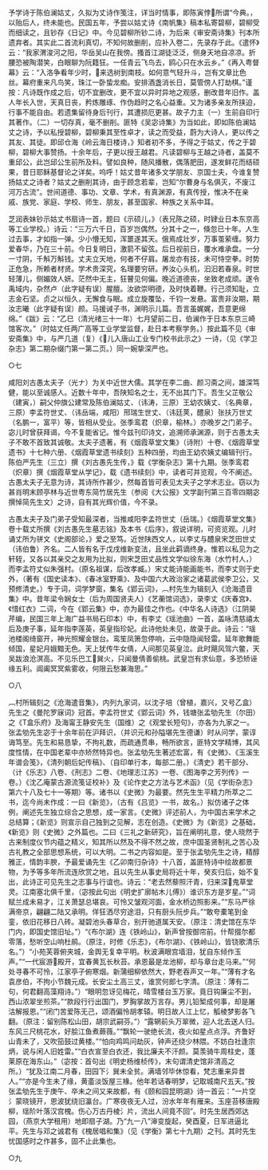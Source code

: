 <!-- { "loadSidebar": true } -->
予学诗于陈伯澜姑丈，久拟为丈诗作笺注，详当时情事，即陈寅悖所谓“今典。，以贻后人，终未能也。民国五年，予尝以姑丈诗《南帆集》稿本私寄碧柳，碧柳受而细读之，且钞存《日记》中。今见碧柳所钞二诗，为后来《审安斋诗集》刊本所遗弃者。其实此二首流利真切，不知何故删削，应补入卷二，先录存于此。《遣怀》云：“我家渭浚河之阳，华岳吴山在我傍。搔首江湖徒泛泛，侧身天地自凉凉。折腰恐被陶潜笑，白眼聊为阮籍狂。一任青云飞鸟去，鸥心只在水云乡。”《再入粤督幕》云：“入洛争看年少时，来选树到南枝。如何意气轻升斗，岂有文章比色丝。幕府重来凡鸟笑，珠江一卧蛰龙痴。安排酒盏消长日，莫管傍人打劫棋。”谨按：凡诗既作成之后，切不宜删改，更不宜以异时异地之观感，删改昔年旧作。盖人年长入世，天真日丧，矜炼雕琢、作伪趋时之名心益重。又为诸多亲友所挟迫，行事不能自由。若遗集留待身后刊行，其遭损厄更甚。故子力主（一）生前自印行其著作。（二）一切存真，毫不删削。匪特《吴宓诗集》为当如此，即如陈伯澜姑丈之诗，予以私授碧柳，碧柳秉其至性卓才，读之而受益，蔚为大诗人，更以传之其友、其徒。即邱仓海《岭云海日楼诗，》知者初不多，予得之于姑丈，传之于碧柳，碧柳大事赞扬。十余年后，子更以授王越君。凡读碧柳与王越之诗者，盖莫不重邱公，此岂邱公生前所及料。譬如良种，随风播散，偶落肥田，遂发鲜花而结硕果，昔日耶稣基督论之详矣。呜呼！姑丈昔年诸多文学朋友、京国士夫，今谁复赞扬姑丈之诗者？姑丈之删削其诗，由于顾念若辈，岂知“尔曹身与名俱灭，不废江河万古流”。世间道德、事功、文章、学术，有真渊源，有真传授，惟决不在亲戚、族党、家庭、学校、师生、朋友，甚至国家、种族之关系中耳。

芝润表妹钞示姑丈书扇诗一首，题曰《示硕儿，》（表兄陈之硕，时肄业日本东京高等工业学校。）诗云：“三万六千日，百岁岂偶然。分其十之一，倏忽已十年。人生过去事，才如指一弹。少小懵无知，浑噩遂其天。俄焉成壮岁，万事茧萦缠。努力爱春华，乃在三十前。今日复明日，激箭不留弦。后日视前日，覆水难承盘。一分一寸阴，千斛万斛钱。丈夫立天地，何者不仔肩。屠龙亦有技，未可恃空拳。时势正危急，所赖者材贤。学术贵深究，名理要穷研。养汝心头机，汩汩若春泉。时世轻薄儿，侧媚效人妍。茫然中无主，狂瞽见何偏。晚近道德丧，坐致老成顽。遂令禹域内，杂然卢（此字疑有误）腥膻。汝欲崇明德，及时快着鞭。行己须知耻，立志金石坚。贞之以恒久，无懈食与眠。成立旋覆坠，千钧一发悬。富贵非汝期，期汝志曦（此字疑有误）颜。马援诫子书，渊明示儿篇。吾言虽娓娓，吾意更绵绵。”《跋》云：“乙巳（清光绪三十一年）七月望前二日，伯澜作于日本东京三崎馆客次。”（时姑丈任两广高等工业学堂监督，赴日本考察学务。）按此篇不见《审安斋集》中，与严几道（复）《儿入唐山工业专门校书此示之》一诗，（见《学卫杂志》第二期杂缀门第一第二页。）同一婉挚深严也。

○七

咸阳刘古愚太夫子（光ナ）为关中近世大儒。其学在李二曲、颜习斋之间，雄深笃健，能以至诚感人。近数十年中，吾陕知名之士，无不出其门下。吾生父芷敬公（建寅，）嗣父仲旗公建常及陈伯澜姑丈、（讳涛，三原）王幼农姨丈、（名典章，三原）李孟符世丈、（讳岳端，咸阳）邢瑞生世丈、（讳廷荚，醴泉）张扶万世丈（名鹏一，富平）等，皆相从受业。张季鸾君（炽章，榆林。）亦晚岁之门弟子。宓儿时曾获拜谒，今不复能省记。惟今兹刊印诗文，追溯师承渊源，则于古愚太夫子不敢不首致其诚敬。太夫子遗著，有《烟霞草堂文集》（诗附）十卷、《烟霞草堂遗书》十七种六册、《烟霞草堂遗书续刻》五种四册，均由王幼农姨丈编辑刊行。陈伯严先生（三立）撰《刘古愚先生传，》载《学衡杂志》第十九期。张季鸾君（炽章）撰《烟霞草堂从学记》，载《遗书续刻》中，读者可并览观，今不阐述。古愚太夫子无意为诗，其诗所作甚少，然每首皆可表见太夫子之学术志业。窃以为甚肖明末顾亭林与近世粤东简竹居先生（参阅《大公报》文学副刊第三百零四期宓撰悼简先生文）之诗，自有其光辉价值，今不录。

古愚太夫子及门弟子受知最深者，当推咸阳李孟符世丈（岳瑞。）《烟霞草堂文集》卷十载丈所撰《刘古愚先生墓志铭》及本书《后序》，叙说详明，可资览观。儿时诵丈所为骈文《史阁部论，》爱之至笃。近世陕西文人，以李丈与醴泉宋芝田世丈（讳伯鲁）齐名。二人皆有名于戊戌维新变法，且坐此羁谪终身。惟若以私见为之轩轾，又各以其亲交之友用为比拟，则宋芝田丈品性文学似徐东海（水竹村人，）而李孟符丈似朱强村。（原名祖谋，后改孝臧。）宋丈能诗能画能书，而李丈则于史外，（著有《国史读本》、《春冰室野乘》、及中国六大政治家之诸葛武侯李卫公，又预修清史。）专于词，词学梦窗，集名《郢云词》，︹村先生为辑刻入《沧海遗音集》中。昔年梁令娴女士（后为周国贤夫人）《艺蘅馆词选》，录李丈《庆春宫》、《惜红衣》二词，今在《郢云集》中，亦为最佳之作也。《中华名人诗选》（江阴昊芹编，民国三年上海广益书局石印本）中，有李丈《瑶池曲》一首，盖咏清慈禧太后及庚子事，延年指李莲英，英皇指珍妃。此诗他处未见，故录于此。诗云：“瑶池楼阁绮窗开，神光照耀金银台。鸾笙凤箫忽停响，云中隐隐闻轻雷。延年歌舞能倾国，星妃月娥黯无色。天上犹传牛女倩，人间那见英皇泣。此时飓风驾六鳖，天吴跋浪沧溟高。不见乐巴工巽火，只闻曼倩善偷桃。武皇岂有求仙意，多恐矫诬缘五利。阊阖冥冥紫雾收，何限云愁兼海思。”

○八

︹村所辑刻之《沧海遣音集》，内列九家词，以沈子培（曾植，嘉兴，又号乙盒）先生之《曼陀罗寐词》冠首。李孟符世丈《郢云词》外，钱塘张孟劬先生（尔田）之《Т盒乐府》及海甯王静安先生（国维）之《观堂长短句》，亦各为九家之一。张孟劬先生宓于十余年前在沪拜识，（并识元和孙隘堪先生德谦）时从问学，蒙谆诲笃至。先生和易恳挚，不拘礼数，而疏通贯串，畅所欲言，匪特文学精博，其风度性情，在中国老辈中亦矫然特异也。张孟劬先生著述宏富，有《史微》、《玉溪生年谱会笺》，《清列朝后妃传稿》、（自印单行本，每部二册。）《清史》若干部分、（计《乐志》八卷、《刑志》二卷、《地理志江苏》一卷、《图海李之芳列传》一卷。）《沈乙庵蒙古源流笺证校补》及《论作史之方法与艺术函》（见《学街杂志》第六十八及七十一等期）等。诸书以《史微》为最要。然先生生平精力所萃之二书，迄今尚未作成：一曰《新览》，（古有《吕览》一书，故名。）拟仿诸子之体例，阐述先生独立综合之思想，成一家言。《史微》评述前人，为中国古来学术之总结算；《新览》则宣示自己独到之见解，志在创造。《史微》为《新览》之基础，《新览》则《史微》之外篇也。二曰《三礼之新研究》，旨在阐明礼意，使人晓然于古来制度仪节内蕴之精义，知其所以然及不得不然之故，庶中国圣贤制礼之苦心及古礼教之全部思想系统，可以大明。二书之内容如是。至于张孟劬先生之诗，精醇雅正，情韵丰腴，予最爱诵先生《乙卯南归杂诗》十八首，盖匪特诗中绘故都景物，为予等多年所流连欣赏之地，且以先生从事史局将近十年，癸亥归后，始不复出，此诗正可见先生之志事与行谊也。诗云：“老去然藜照汗青，归来深鬼草堂灵。江南塞北俱千里，（宓按此句出《明史扩廓帖木儿傅》）谁识东方是岁星。”“词赋兰成未易才，江关萧瑟总堪哀。可怜又皱观河面，金水桥边照影来。”“东马严徐满帝京，翩翩二陆又承明。佯狂洒尽穷途泪，只有厨头阮步兵。”“敢夸橐笔到金銮，依旧花移日八砖。凝碧池头春草合，别开驰道属天安。（原注：清史馆在东华门内，即国史馆旧址。”）“《布尔湖》连《铁岭山》，新声曾按御帘前。什帮掇尔都零落，愁听空山响杜鹃。（原注，时修《乐志》，《布尔湖》、《铁岭山》，皆铙歌清乐名。”）“小苑芙蓉俯夹城，金舆无复幸平明。秋波满眼宫墙泪，犹自东倾作玉声。”“一代宸游殿开，宜春黄瓦长秋苔。承恩最是龙池柳，却与章台走马来。”“何处寻春不可怜，江家亭子俯寒烟。新蒲细柳依然大，野老吞声又一年。”“薄有才名袁彦伯，不拘小节魏元成。长安尘土高三丈，谁赏何郎七字清。（原注：薄有二句，何君翻高藻翔诗。”）“眼明忽讶见梅花，晴雪楼台玉万家。竟日钩廉尘不到，西山浓翠坐煎茶。”“款段行行出国门，罗胸掌故万言存。男儿铅椠成何事，却是屠沽解报恩。”“闭门苦爱陈无己，颂酒偏怜胡孝辕。明日故人江上忆，觚棱梦影各飞翻。（原注：留别陈松山田，胡宗武嗣芬。”）“露辋前头万翠微，迎人北去送人归。东风三尺桃花水，好脍江鱼煮蕨薇。”“飘轮一驶绝长流，夜火如星点点浮。齐鲁好山青未了，又吹笳鼓过黄楼。”“怕向鸡鸣问劫灰，钟声还绕少林隈。不妨白社逢宗炳，说与闲人旧姓雷。”“白衣宣至白衣还，我比廉夫不汗颜。莫羡骑牛周柱史，蓬莱原在海东山。”（宓按：首句出《明史杨维桢传》，末句谓清史馆非清高之所。）“犹及江南二月春，田园下氵巽未全贫。满墙邻毕休惊看，梵志重来异昔人。”“亦是今生未了缘，黄齑淡饭屋三椽。他年若话春明梦，记取城南尺五天。”按张孟劬先生于庚午、卒未之间又来故都，有《颐和园昆明湖》诗一首云：“一片空氵蒙晓镜开，恩波犹绕旧瀛台。广寒夜夜无人过，汾水年年有雁来。玉座苔移唐殿柳，瑶阶叶落汉宫槐。伤心万古丹棱氵片，流出人间竟不回”。时先生居西郊达园，（燕京大学租用）地即扇子湖。乃“九一八”渖变旋起，癸酉夏，日军进逼北平。先生与邓之诚君有《槐居唱和集》（见《学衡》第七十九期）之刊。其时先生忧国感时之作甚多，固不止此集也。

○九

